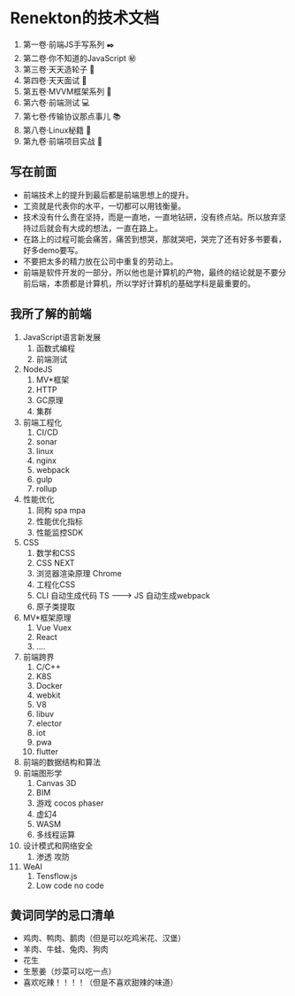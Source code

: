 # Renekton的技术文档

1. 第一卷·前端JS手写系列  ✒️
2. 第二卷·你不知道的JavaScript ㊙️
3. 第三卷·天天造轮子 🚗
4. 第四卷·天天面试 👨
5. 第五卷·MVVM框架系列 📓
6. 第六卷·前端测试 💻
7. 第七卷·传输协议那点事儿 📚
8. 第八卷·Linux秘籍 📖
9. 第九卷·前端项目实战 👋



## 写在前面

+ 前端技术上的提升到最后都是前端思想上的提升。
+ 工资就是代表你的水平，一切都可以用钱衡量。
+ 技术没有什么贵在坚持，而是一直地，一直地钻研，没有终点站。所以放弃坚持过后就会有大成的想法，一直在路上。
+ 在路上的过程可能会痛苦，痛苦到想哭，那就哭吧，哭完了还有好多书要看，好多demo要写。
+ 不要把太多的精力放在公司中重复的劳动上。
+ 前端是软件开发的一部分，所以他也是计算机的产物，最终的结论就是不要分前后端，本质都是计算机，所以学好计算机的基础学科是最重要的。



## 我所了解的前端

1. JavaScript语言新发展
   1. 函数式编程
   2. 前端测试
2. NodeJS
   1. MV*框架
   2. HTTP
   3. GC原理
   4. 集群
3. 前端工程化
   1. CI/CD
   2. sonar
   3. linux
   4. nginx
   5. webpack
   6. gulp
   7. rollup
4. 性能优化
   1. 同构 spa mpa
   2. 性能优化指标
   3. 性能监控SDK
5. CSS
   1. 数学和CSS
   2. CSS NEXT
   3. 浏览器渲染原理 Chrome
   4. 工程化CSS
   5. CLI  自动生成代码  TS ---> JS  自动生成webpack
   6. 原子类提取
6. MV*框架原理
   1. Vue Vuex
   2. React
   3. ....
7. 前端跨界
   1. C/C++
   2. K8S
   3. Docker
   4. webkit
   5. V8
   6. libuv
   7. elector
   8. iot
   9. pwa
   10. flutter
8. 前端的数据结构和算法
9. 前端图形学
   1. Canvas 3D
   2. BIM
   3. 游戏 cocos  phaser
   4. 虚幻4
   5. WASM
   6. 多线程运算
10. 设计模式和网络安全
    1. 渗透 攻防
11. WeAI
    1. Tensflow.js
    2. Low code   no code



## 黄词同学的忌口清单

+ 鸡肉、鸭肉、鹅肉（但是可以吃鸡米花、汉堡）
+ 羊肉、牛蛙、兔肉、狗肉
+ 花生
+ 生葱姜（炒菜可以吃一点）
+ 喜欢吃辣！！！！（但是不喜欢甜辣的味道）

